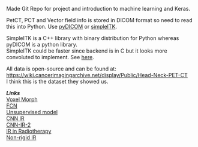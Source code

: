 Made Git Repo for project and introduction to machine learning and Keras. <br>


PetCT, PCT and Vector field info is stored in DICOM format so need to read this into Python. 
Use [pyDICOM](https://github.com/pydicom/pydicom) or [simpleITK](http://www.simpleitk.org/).

SimpleITK is a C++ library with binary distribution for Python whereas pyDICOM is a python library.<br>
SimpleITK could be faster since backend is in C but it looks more convoluted to implement. See [here](https://github.com/concept-to-clinic/concept-to-clinic/issues/121 "SimpleITK vs pyDICOM").<br>

All data is open-source and can be found at: https://wiki.cancerimagingarchive.net/display/Public/Head-Neck-PET-CT <br>
I think this is the dataset they showed us.<br>

*__Links__*<br>
[Voxel Morph](https://arxiv.org/pdf/1809.05231.pdf)<br>
[FCN](https://arxiv.org/ftp/arxiv/papers/1709/1709.00799.pdf)<br>
[Unsupervised model](https://arxiv.org/pdf/1802.02604.pdf)<br>
[CNN IR](https://wbir2018.nl/files/WBIR2018_Abstracts.pdf)<br>
[CNN-IR-2](https://pure.tue.nl/ws/portalfiles/portal/98728122/105740S.pdf)<br>
[IR in Radiotherapy](https://aapm.onlinelibrary.wiley.com/doi/abs/10.1002/mp.12256)<br>
[Non-rigid IR](https://www.ncbi.nlm.nih.gov/pmc/articles/PMC5518453/)<br>






